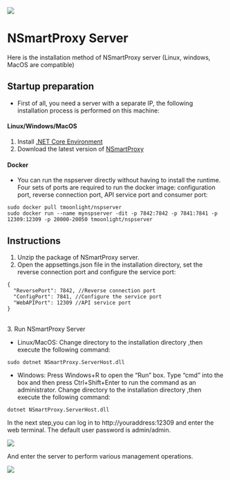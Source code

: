 <img src="https://github.com/tmoonlight/NSmartProxy/blob/master/NSmartProxyNew.png">

# NSmartProxy Server

Here is the installation method of NSmartProxy server (Linux, windows, MacOS are compatible)<br />

## Startup preparation
* First of all, you need a server with a separate IP, the following installation process is performed on this machine:
#### Linux/Windows/MacOS
1. Install [.NET Core Environment](https://dotnet.microsoft.com/download)<br />
2. Download the latest version of [NSmartProxy](https://github.com/tmoonlight/NSmartProxy/releases)

#### Docker
* You can run the nspserver directly without having to install the runtime. Four sets of ports are required to run the docker image: configuration port, reverse connection port, API service port and consumer port:
```
sudo docker pull tmoonlight/nspserver
sudo docker run --name mynspserver -dit -p 7842:7842 -p 7841:7841 -p 12309:12309 -p 20000-20050 tmoonlight/nspserver
```

## Instructions
1. Unzip the package of NSmartProxy server.
2. Open the appsettings.json file in the installation directory, set the reverse connection port and configure the service port:<br />
```
{
  "ReversePort": 7842, //Reverse connection port
  "ConfigPort": 7841, //Configure the service port
  "WebAPIPort": 12309 //API service port
}
```
<br />
3. Run NSmartProxy Server<br />


* Linux/MacOS:
Change directory to the installation directory ,then execute the following command:
```
sudo dotnet NSmartProxy.ServerHost.dll
```
* Windows:
Press Windows+R to open the “Run” box. Type “cmd” into the box and then press Ctrl+Shift+Enter to run the command as an administrator.
Change directory to the installation directory ,then execute the following command:
```
dotnet NSmartProxy.ServerHost.dll
```


In the next step,you can log in to http://youraddress:12309 and enter the web terminal. The default user password is admin/admin.

<img src="https://github.com/tmoonlight/100lines/raw/master/6.nspserverrunnning_1.gif" />

And enter the server to perform various management operations.

<img src="https://github.com/tmoonlight/100lines/raw/master/6.nspserverrunnning_2.gif" />
